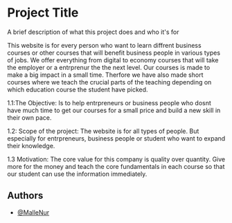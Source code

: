 
# Project Title

A brief description of what this project does and who it's for

This website is for every person who want to learn diffrent business courses or other courses that will benefit business people in various types of jobs.
We offer everything from digital to economy courses that will take the employer or a entrprenur the the next level.
Our courses is made to make a big impact in a small time. Therfore we have also made short courses where we teach the crucial parts of the teaching depending on which education course the student have picked. 


1.1:The Objective: Is to help entrpreneurs or business people who dosnt have much time to get our courses for a small price and build a new skill in their own pace. 

1.2: Scope of the project: The website is for all types of people. But especially for entrpreneurs, business people or student who want to expand their knowledge.

1.3 Motivation: The core value for this company is quality over quantity. Give more for the money and teach the core fundamentals in each course so that our student can use the information immediately. 

## Authors

- [@MalleNur](https://github.com/MalleNur)

